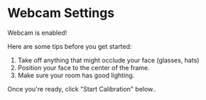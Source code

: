 <h1> Webcam Settings </h1>

Webcam is enabled! 

Here are some tips before you get started:

1. Take off anything that might occlude your face (glasses, hats)
2. Position your face to the center of the frame. 
3. Make sure your room has good lighting.

Once you're ready, click "Start Calibration" below..